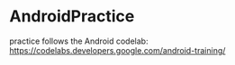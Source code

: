 # AndroidPractice

practice follows the Android codelab: https://codelabs.developers.google.com/android-training/
